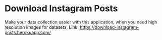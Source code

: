 # Download Instagram Posts

Make your data collection easier with this application, when you need high resolution images for datasets.
Link: https://download-instagram-posts.herokuapp.com/
